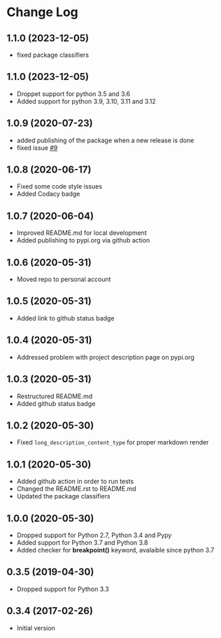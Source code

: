 # Change Log

## 1.1.0 (2023-12-05)

  * fixed package classifiers

## 1.1.0 (2023-12-05)

  * Droppet support for python 3.5 and 3.6
  * Added support for python 3.9, 3.10, 3.11 and 3.12

## 1.0.9 (2020-07-23)

  * added publishing of the package when a new release is done
  * fixed issue [#9](https://github.com/avallbona/pytest-checkipdb/issues/9)

## 1.0.8 (2020-06-17)

  * Fixed some code style issues
  * Added Codacy badge

## 1.0.7 (2020-06-04)

  * Improved README.md for local development
  * Added publishing to pypi.org via github action

## 1.0.6 (2020-05-31)

  * Moved repo to personal account

## 1.0.5 (2020-05-31)

  * Added link to github status badge

## 1.0.4 (2020-05-31)

  * Addressed problem with project description page on pypi.org

## 1.0.3 (2020-05-31)

  * Restructured README.md
  * Added github status badge

## 1.0.2 (2020-05-30)

  * Fixed `long_description_content_type` for proper markdown render

## 1.0.1 (2020-05-30)

  * Added github action in order to run tests
  * Changed the README.rst to README.md
  * Updated the package classifiers

## 1.0.0 (2020-05-30)

  * Dropped support for Python 2.7, Python 3.4 and Pypy
  * Added support for Python 3.7 and Python 3.8
  * Added checker for **breakpoint()** keyword, avalaible since python 3.7

## 0.3.5 (2019-04-30)

  * Dropped support for Python 3.3

## 0.3.4 (2017-02-26)

  * Initial version
